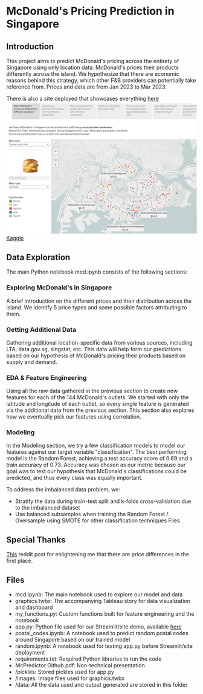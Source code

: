 # McDonald's Pricing Prediction in Singapore

## Introduction

This project aims to predict McDonald's pricing across the entirety of Singapore using only location data. McDonald's prices their products differently across the island. We hypothesize that there are economic reasons behind this strategy, which other F&B providers can potentially take reference from. Prices and data are from Jan 2023 to Mar 2023.

There is also a site deployed that showcases everything [here](https://nicslvl-mcpredictor-app-6qi9oo.streamlit.app)
[![Video Thumbnail](images/thumbnail.png)](https://youtu.be/MsIbVjlm6RE "Watch the Demo Video!")
[Kaggle](https://www.kaggle.com/datasets/nicholasleong92/mcdonalds-in-singapore)

## Data Exploration
The main Python notebook mcd.ipynb consists of the following sections:

### Exploring McDonald's in Singapore
A brief introduction on the different prices and their distribution across the island. We identify 5 price types and some possible factors attributing to them.
### Getting Additional Data
Gathering additional location-specific data from various sources, including LTA, data.gov.sg, singstat, etc. This data will help form our predictions based on our hypothesis of McDonald's pricing their products based on supply and demand.
### EDA & Feature Engineering
Using all the raw data gathered in the previous section to create new features for each of the 144 McDonald's outlets. We started with only the latitude and longitude of each outlet, so every single feature is generated via the additional data from the previous section. This section also explores how we eventually pick our features using correlation.
### Modeling
In the Modeling section, we try a few classification models to model our features against our target variable "classification". The best performing model is the Random Forest, achieving a test accuracy score of 0.69 and a train accuracy of 0.73. Accuracy was chosen as our metric because our goal was to test our hypothesis that McDonald's classifications could be predicted, and thus every class was equally important.

To address the imbalanced data problem, we:
- Stratify the data during train-test split and k-folds cross-validation due to the imbalanced dataset
- Use balanced subsamples when training the Random Forest / Oversample using SMOTE for other classification techniques
Files

## Special Thanks
[This](https://www.reddit.com/r/singapore/comments/zopida/price_of_a_big_mac_meal_across_singapore/) reddit post for enlightening me that there are price differences in the first place.

## Files
- mcd.ipynb: The main notebook used to explore our model and data
- graphics.twbx: The accompanying Tableau story for data visualization and dashboard
- my_functions.py: Custom functions built for feature engineering and the notebook
- app.py: Python file used for our Streamlit/site demo, available [here](https://nicslvl-mcpredictor-app-6qi9oo.streamlit.app)
- postal_codes.ipynb: A notebook used to predict random postal codes around Singapore based on our trained model
- random.ipynb: A notebook used for testing app.py before Streamlit/site deployment
- requirements.txt: Required Python libraries to run the code
- McPredictor Github.pdf: Non-technical presentation
- /pickles: Stored pickles used for app.py
- /images: Image files used for graphics.twbx
- /data: All the data used and output generated are stored in this folder
